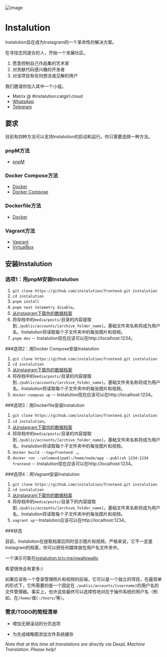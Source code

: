 ![image](https://user-images.githubusercontent.com/595446/177451446-55fcc030-04ec-4ed7-9a69-d5ccfc0b53d8.png)

# Instalution

Instalution旨在成为Instagram的一个革命性的解决方案。

在寻找志同道合的人，开始一个发展社区。

1) 愿意控制自己作品集的艺术家
2) 对贡献代码感兴趣的开发者
3) 对该项目有任何想法或见解的用户

我们邀请你加入其中一个小组。

- Matrix @ #instalution:catgirl.cloud
- [WhatsApp](https://chat.whatsapp.com/KI5jhmO2jo43vMXyo8c1iF)
- [Telegram](https://t.me/instalution)

## 要求

目前有四种方法可以支持Instalution的启动和运行。你只需要选择一种方法。

### pnpM方法

- [pnpM](https://pnpm.io/installation)

### Docker Compose方法

- [Docker](https://docs.docker.com/get-docker/)
- [Docker Compose](https://docs.docker.com/compose/install/)

### Dockerfile方法

- [Docker](https://docs.docker.com/get-docker/)

### Vagrant方法

- [Vagrant](https://vagrantup.com/)
- [VirtualBox](https://virtualbox.org/)

## 安装Instalution

### 选项1：用pnpM安装Instalution
1) `git clone https://github.com/instalution/frontend.git instalution`
2) `cd instalution`
3) `pnpm install`
4) `pnpm next telemetry disable`。
5) [从Instagram下载你的数据档案](https://help.instagram.com/181231772500920)
6) 将存档中的`media/posts/`目录的内容提取到`./public/accounts/[archive_folder_name]`。基础文件夹名称将成为用户名，Instalution将读取每个子文件夹中的每张图片和视频。
7) `pnpm dev` -- Instalution现在应该可以在http://localhost:1234。

###选项2：用Docker Compose安装Instalution
1) `git clone https://github.com/instalution/frontend.git instalution`
2) `cd instalution `
3) [从Instagram下载你的数据档案](https://help.instagram.com/181231772500920)
4) 将存档中的`media/posts/`目录的内容提取到`./public/accounts/[archive_folder_name]`。基础文件夹名称将成为用户名，Instalution将读取每个子文件夹中的每张图片和视频。
5) `docker-compose up` -- Instalution现在应该可以在http://localhost:1234。

###选项3：用Dockerfile安装Instalution

1) `git clone https://github.com/instalution/frontend.git instalution`
2) `cd instalution`。
3) [从Instagram下载你的数据档案](https://help.instagram.com/181231772500920)
4) 将存档中的`media/posts/`目录的内容提取到`./public/accounts/[archive_folder_name]`。基础文件夹名称将成为用户名，Instalution将读取每个子文件夹中的每张图片和视频。
5) `docker build --tag=frontend .`。
6) `docker run --volume=$(pwd):/home/node/app --publish 1234:1234 frontend` -- Instalution现在应该可以在http://localhost:1234。

###选项4：用Vagrant安装Instalution
1) `git clone https://github.com/instalution/frontend.git instalution`
2) `cd instalution `
3) [从Instagram下载你的数据档案](https://help.instagram.com/181231772500920)
4) 将存档中的`media/posts/`目录下的内容提取到`./public/accounts/[archive_folder_name]`。基础文件夹名称将成为用户名，Instalution将读取每个子文件夹中的每张图片和视频。
5) `vagrant up`--Instalution应该可以在http://localhost:1234。

###状态

目前，Instalution在提取档案后同时显示图片和视频。严格来说，它不一定是Instagram的档案，你可以把任何媒体放在用户名文件夹中。

一个演示可能在[instalution.tclv.me/owallowallo](https://instalution.tclv.me/owallowallo)

希望很快会有更多:)

如果应该有一个登录管理照片和视频的前端，它可以是一个独立的项目，在最简单的形式下，它所需要的是一个固定在`./public/accounts/[username]`的用户名的文件管理器。事实上，也许这些最终可以选择性地对应于操作系统的用户名（例如，在`/home/`或`C:/Users/`等）。

### 需求/TODO的简短清单

- 增加无限滚动的分页选项

- 为生成缩略图添加文件系统缓存

*Note that at this time all translations are directly via DeepL Machine Translation. Please help!*

